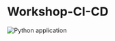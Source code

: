 # Workshop-CI-CD

![Python application](https://github.com/Nathan-Moignard/Workshop-CI-CD/workflows/Python%20application/badge.svg?branch=main)

